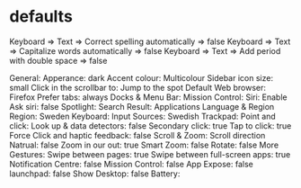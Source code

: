 # defaults

Keyboard => Text => Correct spelling automatically => false
Keyboard => Text => Capitalize words automatically => false
Keyboard => Text => Add period with double space => false


General: 
    Apperance: dark
    Accent colour: Multicolour
    Sidebar icon size: small
    Click in the scrollbar to: Jump to the spot
    Default Web browser: Firefox
    Prefer tabs: always
Docks & Menu Bar:
Mission Control:
Siri: 
    Enable Ask siri: false
Spotlight:
    Search Result: Applications
Language & Region
    Region: Sweden
Keyboard:
    Input Sources: Swedish
Trackpad:
    Point and click:
        Look up & data detectors: false
        Secondary click: true
        Tap to click: true
        Force Click and haptic feedback: false
    Scroll & Zoom:
        Scroll direction Natrual: false
        Zoom in our out: true
        Smart Zoom: false
        Rotate: false
    More Gestures:
        Swipe between pages: true
        Swipe between full-screen apps: true
        Notification Centre: false
        Mission Control: false
        App Expose: false
        launchpad: false
        Show Desktop: false
    Battery:
